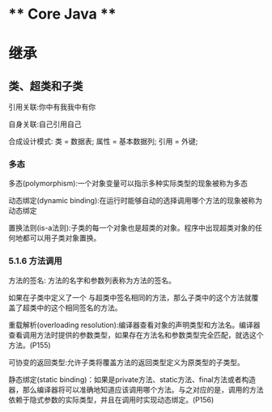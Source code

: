 # ** Core Java **
# 继承

## 类、超类和子类

引用关联:你中有我我中有你

自身关联:自己引用自己

合成设计模式:   类 = 数据表; 属性 = 基本数据列; 引用 = 外键;

### 多态

多态(polymorphism):一个对象变量可以指示多种实际类型的现象被称为多态

动态绑定(dynamic binding):在运行时能够自动的选择调用哪个方法的现象被称为动态绑定

置换法则(is-a法则):子类的每一个对象也是超类的对象。程序中出现超类对象的任何地都可以用子类对象置换。

### 5.1.6 方法调用

方法的签名: 方法的名字和参数列表称为方法的签名。

如果在子类中定义了一个 与超类中签名相同的方法，那么子类中的这个方法就覆盖了超类中的这个相同签名的方法。

重载解析(overloading resolution):编译器查看对象的声明类型和方法名。编译器查看调用方法时提供的参数类型，如果存在方法名和参数类型完全匹配，就选这个方法。(P155)

可协变的返回类型:允许子类将覆盖方法的返回类型定义为原类型的子类型。

静态绑定(static binding)：如果是private方法、static方法、final方法或者构造器，那么编译器将可以准确地知道应该调用哪个方法。与之对应的是，调用的方法依赖于隐式参数的实际类型，并且在调用时实现动态绑定。(P156)




